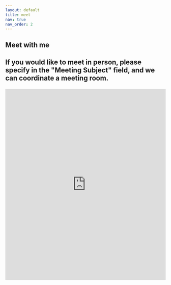 ```yaml
---
layout: default
title: meet
nav: true
nav_order: 2
---
```


<h2>Meet with me<h2>

<p>If you would like to meet in person, please specify in the "Meeting Subject" field, and we can coordinate a meeting room.<p>

<!-- Google Calendar Appointment Scheduling begin -->
<iframe src="https://calendar.google.com/calendar/appointments/AcZssZ31HjA8qPqaPNaQJLGnSd7zdyW62S2zh8BtxV8=?gv=true" style="border: 0" width="100%" height="600" frameborder="0"></iframe>
<!-- end Google Calendar Appointment Scheduling -->